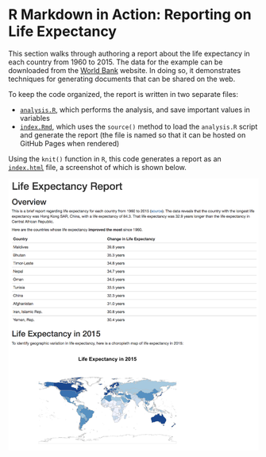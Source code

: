 # R Markdown in Action: Reporting on Life Expectancy

This section walks through authoring a report about the life expectancy in each country from 1960 to 2015. The data for the example can be downloaded from the [World Bank](https://data.worldbank.org/indicator/SP.DYN.LE00.IN) website. In doing so, it demonstrates techniques for generating documents that can be shared on the web.

To keep the code organized, the report is written in two separate files:
 
- [`analysis.R`](analysis.R), which performs the analysis, and save important values in variables
- [`index.Rmd`](index.Rmd), which uses the `source()` method to load the `analysis.R` script and generate the report (the file is
named so that it can be hosted on GitHub Pages when rendered)

Using the `knit()` function in `R`, this code generates a report as an [`index.html`](index.html) file, a screenshot of which is shown below.

![Screenshot of the life expectancy report generated using R](imgs/report.png)
